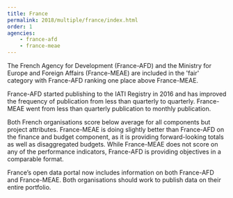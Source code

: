 ```yaml
---
title: France
permalink: 2018/multiple/france/index.html
order: 1
agencies:
    - france-afd
    - france-meae
---
```


The French Agency for Development (France-AFD) and the Ministry for Europe and Foreign Affairs (France-MEAE) are included in the 'fair' category with France-AFD ranking one place above France-MEAE.

France-AFD started publishing to the IATI Registry in 2016 and has improved the frequency of publication from less than quarterly to quarterly. France-MEAE went from less than quarterly publication to monthly publication.

Both French organisations score below average for all components but project attributes. France-MEAE is doing slightly better than France-AFD on the finance and budget component, as it is providing forward-looking totals as well as disaggregated budgets. While France-MEAE does not score on any of the performance indicators, France-AFD is providing objectives in a comparable format.

France’s open data portal now includes information on both France-AFD and France-MEAE. Both organisations should work to publish data on their entire portfolio.
